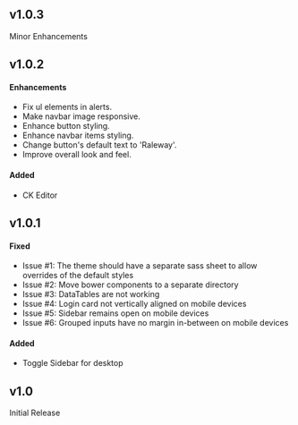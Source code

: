 ## v1.0.3

Minor Enhancements

## v1.0.2

#### Enhancements

- Fix ul elements in alerts.
- Make navbar image responsive.
- Enhance button styling.
- Enhance navbar items styling.
- Change button's default text to 'Raleway'.
- Improve overall look and feel.

#### Added 
- CK Editor


## v1.0.1

#### Fixed
- Issue #1: The theme should have a separate sass sheet to allow overrides of the default styles
- Issue #2: Move bower components to a separate directory 
- Issue #3: DataTables are not working
- Issue #4: Login card not vertically aligned on mobile devices
- Issue #5: Sidebar remains open on mobile devices
- Issue #6: Grouped inputs have no margin in-between on mobile devices

#### Added 
- Toggle Sidebar for desktop

## v1.0

Initial Release